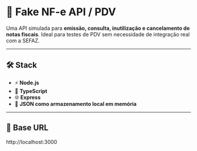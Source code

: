# 🧾 Fake NF-e API / PDV

Uma API simulada para **emissão, consulta, inutilização e cancelamento de notas fiscais**. Ideal para testes de PDV sem necessidade de integração real com a SEFAZ.

---

## 🛠 Stack
- ⚡ **Node.js**
- 💙 **TypeScript**
- 🌐 **Express**
- 📝 **JSON como armazenamento local em memória**

---

## 🚀 Base URL
http://localhost:3000
